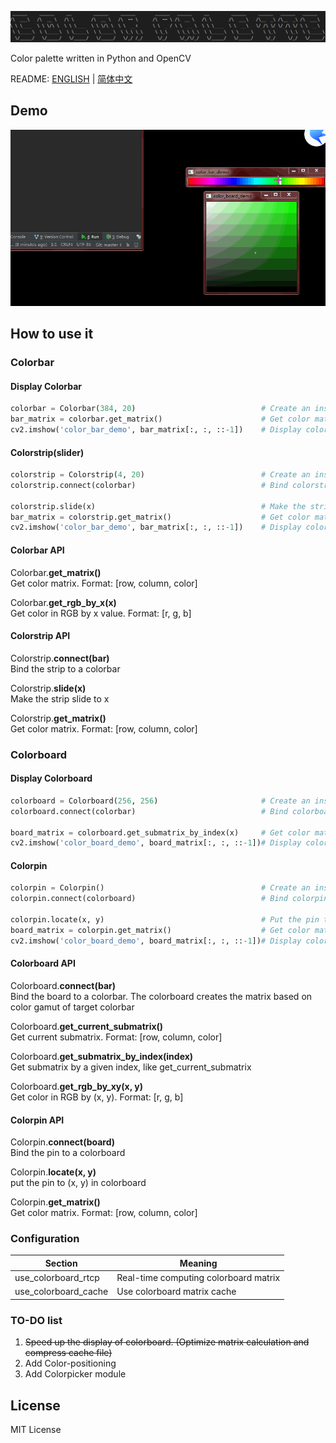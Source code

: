 ![colorpalette-logo](https://github.com/alexwoo1900/colorpalette/blob/master/docs/assets/colorpalette_logo.png)

Color palette written in Python and OpenCV

README: [ENGLISH](https://github.com/alexwoo1900/colorpalette/blob/master/README.md) | [简体中文](https://github.com/alexwoo1900/colorpalette/blob/master/README_CN.md)

## Demo

<div align=center><img src="https://github.com/alexwoo1900/colorpalette/blob/master/docs/assets/colorpalette.gif" alt="colorpalette-usage" /></div>

## How to use it

### Colorbar

#### Display Colorbar
```python
colorbar = Colorbar(384, 20)                            # Create an instance of Colorbar
bar_matrix = colorbar.get_matrix()                      # Get color matrix
cv2.imshow('color_bar_demo', bar_matrix[:, :, ::-1])    # Display colorbar
```
#### Colorstrip(slider)
```python
colorstrip = Colorstrip(4, 20)                          # Create an instance of Colorstrip
colorstrip.connect(colorbar)                            # Bind colorstrip to colorbar

colorstrip.slide(x)                                     # Make the strip slide to x
bar_matrix = colorstrip.get_matrix()                    # Get color matrix which contains colorbar and colorstrip
cv2.imshow('color_bar_demo', bar_matrix[:, :, ::-1])    # Display colorbar and colorstrip
```
#### Colorbar API

Colorbar.**get_matrix()** \
Get color matrix. Format: [row, column, color]

Colorbar.**get_rgb_by_x(x)** \
Get color in RGB by x value. Format: [r, g, b]

#### Colorstrip API

Colorstrip.**connect(bar)** \
Bind the strip to a colorbar

Colorstrip.**slide(x)** \
Make the strip slide to x

Colorstrip.**get_matrix()** \
Get color matrix. Format: [row, column, color]


### Colorboard

#### Display Colorboard
```python
colorboard = Colorboard(256, 256)                       # Create an instance of Colorboard
colorboard.connect(colorbar)                            # Bind colorboard to colorbar

board_matrix = colorboard.get_submatrix_by_index(x)     # Get color matrix
cv2.imshow('color_board_demo', board_matrix[:, :, ::-1])# Display colorboard
```
#### Colorpin
```python
colorpin = Colorpin()                                   # Create an instance of Colorpin
colorpin.connect(colorboard)                            # Bind colorpin to colorboard

colorpin.locate(x, y)                                   # Put the pin to (x, y) in colorboard
board_matrix = colorpin.get_matrix()                    # Get color matrix which contains colorboard and colorpin
cv2.imshow('color_board_demo', board_matrix[:, :, ::-1])# Display colorboard and colorpin
```
#### Colorboard API
Colorboard.**connect(bar)** \
Bind the board to a colorbar. The colorboard creates the matrix based on color gamut of target colorbar

Colorboard.**get_current_submatrix()** \
Get current submatrix. Format: [row, column, color]

Colorboard.**get_submatrix_by_index(index)** \
Get submatrix by a given index, like get_current_submatrix

Colorboard.**get_rgb_by_xy(x, y)** \
Get color in RGB by (x, y). Format: [r, g, b]

#### Colorpin API

Colorpin.**connect(board)** \
Bind the pin to a colorboard

Colorpin.**locate(x, y)** \
put the pin to (x, y) in colorboard

Colorpin.**get_matrix()** \
Get color matrix. Format: [row, column, color]

### Configuration

Section | Meaning
--- | ---
use_colorboard_rtcp | Real-time computing colorboard matrix
use_colorboard_cache | Use colorboard matrix cache

### TO-DO list
1. ~~Speed up the display of colorboard. (Optimize matrix calculation and compress cache file)~~
2. Add Color-positioning
3. Add Colorpicker module

## License

MIT License
